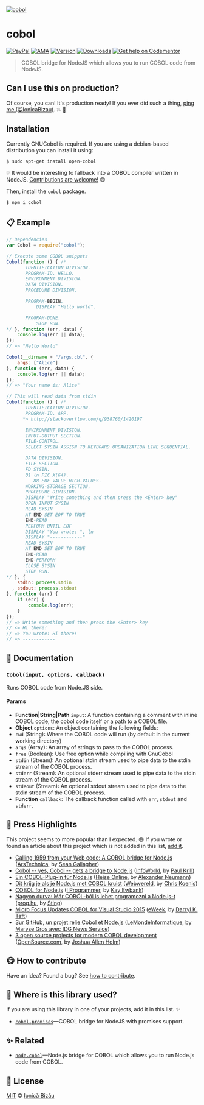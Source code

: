 
[![cobol](http://i.imgur.com/DutRzDr.png)](#)

# cobol

 [![PayPal](https://img.shields.io/badge/%24-paypal-f39c12.svg)][paypal-donations] [![AMA](https://img.shields.io/badge/ask%20me-anything-1abc9c.svg)](https://github.com/IonicaBizau/ama) [![Version](https://img.shields.io/npm/v/cobol.svg)](https://www.npmjs.com/package/cobol) [![Downloads](https://img.shields.io/npm/dt/cobol.svg)](https://www.npmjs.com/package/cobol) [![Get help on Codementor](https://cdn.codementor.io/badges/get_help_github.svg)](https://www.codementor.io/johnnyb?utm_source=github&utm_medium=button&utm_term=johnnyb&utm_campaign=github)

> COBOL bridge for NodeJS which allows you to run COBOL code from NodeJS.

## Can I use this on production?

Of course, you can! It's production ready! If you ever did such a thing, [ping me (@IonicaBizau)](https://twitter.com/IonicaBizau). :boom: :dizzy:


## Installation

Currently GNUCobol is required. If you are using a debian-based distribution you can install it using:

```sh
$ sudo apt-get install open-cobol
```

:bulb: It would be interesting to fallback into a COBOL compiler written in NodeJS. [Contributions are welcome!][contributing] :smile:

Then, install the `cobol` package.

```sh
$ npm i cobol
```

## :clipboard: Example



```js
// Dependencies
var Cobol = require("cobol");

// Execute some COBOL snippets
Cobol(function () { /*
       IDENTIFICATION DIVISION.
       PROGRAM-ID. HELLO.
       ENVIRONMENT DIVISION.
       DATA DIVISION.
       PROCEDURE DIVISION.

       PROGRAM-BEGIN.
           DISPLAY "Hello world".

       PROGRAM-DONE.
           STOP RUN.
*/ }, function (err, data) {
    console.log(err || data);
});
// => "Hello World"

Cobol(__dirname + "/args.cbl", {
    args: ["Alice"]
}, function (err, data) {
    console.log(err || data);
});
// => "Your name is: Alice"

// This will read data from stdin
Cobol(function () { /*
       IDENTIFICATION DIVISION.
       PROGRAM-ID. APP.
      *> http://stackoverflow.com/q/938760/1420197

       ENVIRONMENT DIVISION.
       INPUT-OUTPUT SECTION.
       FILE-CONTROL.
       SELECT SYSIN ASSIGN TO KEYBOARD ORGANIZATION LINE SEQUENTIAL.

       DATA DIVISION.
       FILE SECTION.
       FD SYSIN.
       01 ln PIC X(64).
          88 EOF VALUE HIGH-VALUES.
       WORKING-STORAGE SECTION.
       PROCEDURE DIVISION.
       DISPLAY "Write something and then press the <Enter> key"
       OPEN INPUT SYSIN
       READ SYSIN
       AT END SET EOF TO TRUE
       END-READ
       PERFORM UNTIL EOF
       DISPLAY "You wrote: ", ln
       DISPLAY "------------"
       READ SYSIN
       AT END SET EOF TO TRUE
       END-READ
       END-PERFORM
       CLOSE SYSIN
       STOP RUN.
*/ }, {
    stdin: process.stdin
  , stdout: process.stdout
}, function (err) {
    if (err) {
        console.log(err);
    }
});
// => Write something and then press the <Enter> key
// <= Hi there!
// => You wrote: Hi there!
// => ------------
```

## :memo: Documentation

### `Cobol(input, options, callback)`
Runs COBOL code from Node.JS side.

#### Params
- **Function|String|Path** `input`: A function containing a comment with inline COBOL code, the cobol code itself or a path to a COBOL file.
- **Object** `options`: An object containing the following fields:
 - `cwd` (String): Where the COBOL code will run (by default in the current working directory)
 - `args` (Array): An array of strings to pass to the COBOL process.
 - `free` (Boolean): Use free option while compiling with GnuCobol
 - `stdin` (Stream): An optional stdin stream used to pipe data to the stdin stream of the COBOL process.
 - `stderr` (Stream): An optional stderr stream used to pipe data to the stdin stream of the COBOL process.
 - `stdeout` (Stream): An optional stdout stream used to pipe data to the stdin stream of the COBOL process.
- **Function** `callback`: The callback function called with `err`, `stdout` and `stderr`.



## :newspaper: Press Highlights

This project seems to more popular than I expected. :smile: If you wrote or found an article about this project which is not added in this list, [add it][contributing].


 - [Calling 1959 from your Web code: A COBOL bridge for Node.js](http://arstechnica.com/information-technology/2015/08/calling-1959-from-your-web-code-a-cobol-bridge-for-node-js/) ([ArsTechnica](http://arstechnica.com/), by [Sean Gallagher](http://arstechnica.com/author/sean-gallagher/))
 - [Cobol -- yes, Cobol -- gets a bridge to Node.js](http://www.infoworld.com/article/2972314/application-development/cobol-nodejs-bridge.html) ([InfoWorld](http://www.infoworld.com/), by [Paul Krill](http://www.infoworld.com/author/Paul-Krill/))
 - [Ein COBOL-Plug-in für Node.js](http://www.heise.de/newsticker/meldung/Ein-COBOL-Plug-in-fuer-Node-js-2783225.html) ([Heise Online](http://heise.de), by [Alexander Neumann](http://www.heise.de/ix/editors/ix_redakteur_907177.html))
 - [Dit krijg je als je Node.js met COBOL kruist](http://webwereld.nl/open-source/88040-dit-krijg-je-als-je-node-js-met-cobol-kruist) ([Webwereld](http://webwereld.nl/), by [Chris Koenis](http://webwereld.nl/auteur/chris-koenis))
 - [COBOL for Node.js](http://www.i-programmer.info/news/98-languages/8904-cobol-for-nodejs.html) ([I Programmer](http://www.i-programmer.info/), by [Kay Ewbank](https://twitter.com/KayEwbank))
 - [Nagyon durva: Már COBOL-ból is lehet programozni a Node.js-t](http://prog.hu/hirek/4012/nagyon-durva-mar-cobol-bol-is-lehet-programozni-a-node-js-t) ([prog.hu](http://prog.hu/), by [Sting](http://prog.hu/azonosito/info/Sting?pop=1))
 - [Micro Focus Updates COBOL for Visual Studio 2015](http://www.eweek.com/developer/micro-focus-updates-cobol-for-visual-studio-2015.html) ([eWeek](http://eweek.com/), by [Darryl K. Taft](http://www.eweek.com/cp/bio/Darryl-K.-Taft/))
 - [Sur GitHub, un projet relie Cobol et Node.js](http://www.lemondeinformatique.fr/actualites/lire-sur-github-un-projet-relie-cobol-et-nodejs-62116.html) ([LeMondeInformatique](http://lemondeinformatique.fr/), by [Maryse Gros avec IDG News Service](mailto:redac_weblmi@it-news-info.com))
 - [3 open source projects for modern COBOL development](http://opensource.com/life/15/10/open-source-cobol-development) ([OpenSource.com](http://opensource.com/), by [Joshua Allen Holm](http://opensource.com/users/holmja))


## :yum: How to contribute
Have an idea? Found a bug? See [how to contribute][contributing].

## :dizzy: Where is this library used?
If you are using this library in one of your projects, add it in this list. :sparkles:


 - [`cobol-promises`](https://github.com/IonicaBizau/node-cobol-promises)—COBOL bridge for NodeJS with promises support.
## :sparkles: Related

 - [`node.cobol`](https://github.com/IonicaBizau/node.cobol#readme)—Node.js bridge for COBOL which allows you to run Node.js code from COBOL.



## :scroll: License

[MIT][license] © [Ionică Bizău][website]

[paypal-donations]: https://www.paypal.com/cgi-bin/webscr?cmd=_s-xclick&hosted_button_id=RVXDDLKKLQRJW
[donate-now]: http://i.imgur.com/6cMbHOC.png

[license]: http://showalicense.com/?fullname=Ionic%C4%83%20Biz%C4%83u%20%3Cbizauionica%40gmail.com%3E%20(http%3A%2F%2Fionicabizau.net)&year=2013#license-mit
[website]: http://ionicabizau.net
[contributing]: /CONTRIBUTING.md
[docs]: /DOCUMENTATION.md
